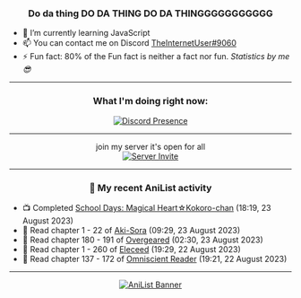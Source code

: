 <div align="center">

### Do da thing DO DA THING DO DA THINGGGGGGGGGGG
</div>

- 🌱 I’m currently learning JavaScript
- 📫 You can contact me on Discord [TheInternetUser#9060](https://discord.com/users/534117072796385300)
- ⚡ Fun fact: 80% of the Fun fact is neither a fact nor fun. _Statistics by me 😎_
<hr>

<div align="center">

### What I'm doing right now:
[![Discord Presence](https://lanyard.cnrad.dev/api/534117072796385300)](https://discord.com/users/534117072796385300)
<hr>

join my server it's open for all <br>
[![Server Invite](https://invidget.switchblade.xyz/bfYgVHxrSs)](https://discord.gg/bfYgVHxrSs)

<hr>
  
### 🌸 My recent AniList activity

</div>

<!-- ANILIST_ACTIVITY:start -->

-   📺 Completed [School Days: Magical Heart☆Kokoro-chan](https://anilist.co/anime/3328) (18:19, 23 August 2023)
-   📖 Read chapter 1 - 22 of [Aki-Sora](https://anilist.co/manga/42629) (09:29, 23 August 2023)
-   📖 Read chapter 180 - 191 of [Overgeared](https://anilist.co/manga/117460) (02:30, 23 August 2023)
-   📖 Read chapter 1 - 260 of [Eleceed](https://anilist.co/manga/106929) (19:29, 22 August 2023)
-   📖 Read chapter 137 - 172 of [Omniscient Reader](https://anilist.co/manga/119257) (19:21, 22 August 2023)

<!-- ANILIST_ACTIVITY:end -->
<hr>

<div align="center">

[![AniList Banner](https://img.anili.st/User/929966)](https://anilist.co/user/TheInternetUser)

<!-- ![Profile views](https://gpvc.arturio.dev/TheInternetUse7) Since 2023-01-09 -->
<br>


</div>
